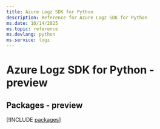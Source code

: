 ```yaml
---
title: Azure Logz SDK for Python
description: Reference for Azure Logz SDK for Python
ms.date: 10/14/2025
ms.topic: reference
ms.devlang: python
ms.service: logz
---
```

# Azure Logz SDK for Python - preview
## Packages - preview
[!INCLUDE [packages](logz-index.md)]